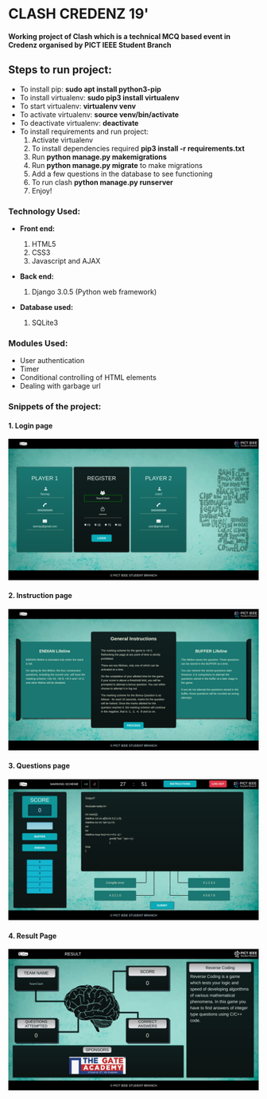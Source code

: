 # CLASH CREDENZ 19'

#### Working project of Clash which is a technical MCQ based event in Credenz organised by PICT IEEE Student Branch

## Steps to run project:

* To install pip: **sudo apt install python3-pip**
* To install virtualenv: **sudo pip3 install virtualenv**
* To start virtualenv: **virtualenv venv**
* To activate virtualenv: **source venv/bin/activate**
* To deactivate virtualenv: **deactivate**
* To install requirements and run project: 
    1. Activate virtualenv
    2. To install dependencies required **pip3 install -r requirements.txt**
    3. Run **python manage.py makemigrations**
    4. Run **python manage.py migrate** to make migrations
    5. Add a few questions in the database to see functioning
    6. To run clash **python manage.py runserver**
    7. Enjoy!

### Technology Used:

* **Front end:**
  1. HTML5
  2. CSS3
  3. Javascript and AJAX
  
* **Back end:**
  1. Django 3.0.5 (Python web framework)
 
* **Database used:**
  1. SQLite3
 
### Modules Used:

* User authentication
* Timer
* Conditional controlling of HTML elements
* Dealing with garbage url 

### Snippets of the project:

#### 1. Login page

![clash1](/screenshots/clash1.png)

#### 2. Instruction page
![clash2](/screenshots/clash2.png)

#### 3. Questions page
![clash3](/screenshots/clash3.png)

#### 4. Result Page
![clash4](/screenshots/clash4.png)


